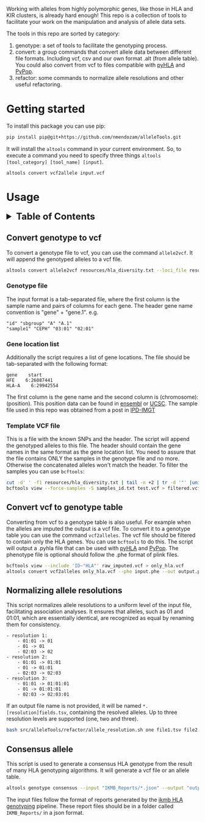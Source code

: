 Working with alleles from highly polymorphic genes, like those in HLA and KIR clusters, is already hard enough! This repo is a collection of tools to facilitate your work on the manipulation and analysis of allele data sets.

The tools in this repo are sorted by category:
1. genotype: a set of tools to facilitate the genotyping process.
2. convert: a group commands that convert allele data between different file formats. Including vcf, csv and our own format .alt (from allele table). You could also convert from vcf to files compatible with [pyHLA](https://github.com/felixfan/PyHLA) and [PyPop](http://pypop.org/index.html).
3. refactor: some commands to normalize allele resolutions and other useful refactoring.

# Getting started
To install this package you can use pip:

```bash
pip install pip@git+https://github.com/nmendozam/alleleTools.git
```
It will install the `altools` command in your current environment. So, to execute a command you need to specify three things `altools [tool_category] [tool_name] [input]`.
```
altools convert vcf2allele input.vcf
```


# Usage

<!-- TABLE OF CONTENTS -->
<details>
    <summary style="font-size: 24px; font-weight: bold;">Table of Contents</summary>
    <!-- Your content here -->
    <ol>
    <li><a href="#getting-started">Getting Started</a></li>
    <li>
      <a href="#usage">Usage</a>
      <ul>
        <li><a href="#convert-genotype-to-vcf">Convert Genotype to VCF</a></li>
        <ul>
            <li><a href="#genotype-file">Genotype file</a></li>
            <li><a href="#gene-location-list">Gene Location List</a></li>
            <li><a href="#template-vcf-file">Template VCF File</a></li>
        </ul>
        <li><a href="#convert-vcf-to-genotype-table">Convert VCF to Genotype Table</a></li>
        <li><a href="#normalizing-allele-resolutions">Normalizing Allele Resolutions</a></li>
      </ul>
    </li>
  </ol>
</details>

## Convert genotype to vcf

To convert a genotype file to vcf, you can use the command `allele2vcf`. It will append the genotyped alleles to a vcf file.

```bash
altools convert allele2vcf resources/hla_diversity.txt --loci_file resources/gene_locations.tsv --vcf file_to_append_to.vcf
```

### Genotype file

The input format is a tab-separated file, where the first column is the sample name and pairs of columns for each gene. The header gene name convention is "gene" + "gene.1". e.g.

```
"id" "sbgroup" "A" "A.1"
"sample1" "CEPH" "03:01" "02:01"
```

### Gene location list

Additionally the script requires a list of gene locations. The file should be tab-separated with the following format:

```
gene    start
HFE    6:26087441
HLA-A    6:29942554
```

The first column is the gene name and the second column is (chromosome):(position). This position data can be found in [ensembl](https://www.ensembl.org/index.html) or [UCSC](https://genome.ucsc.edu/). The sample file used in this repo was obtained from a post in [IPD-IMGT](https://www.ebi.ac.uk/ipd/imgt/hla/help/genomics.html)

### Template VCF file

This is a file with the known SNPs and the header. The script will append the genotyped alleles to this file. The header should contain the gene names in the same format as the gene location list. You need to assure that the file contains ONLY the samples in the genotype file and no more. Otherwise the concatenated alleles won't match the header. To filter the samples you can use `bcftools`:

```bash
cut -d' ' -f1 resources/hla_diversity.txt | tail -n +2 | tr -d '"' |uniq > samples_id.txt
bcftools view --force-samples -S samples_id.txt test.vcf > filtered.vcf
```

## Convert vcf to genotype table

Converting from vcf to a genotype table is also useful. For example when the alleles are imputed the output is a vcf file. To convert it to a genotype table you can use the command `vcf2alleles`. The vcf file should be filtered to contain only the HLA genes. You can use `bcftools` to do this. The script will output a .pyhla file that can be used with [pyHLA](https://github.com/felixfan/PyHLA) and [PyPop](http://pypop.org/index.html). The phenotype file is optional should follow the .phe format of plink files.

```bash
bcftools view --include 'ID~"HLA"' raw_imputed.vcf > only_hla.vcf
altools convert vcf2alleles only_hla.vcf --phe input.phe --out output.pyhla
```

## Normalizing allele resolutions

This script normalizes allele resolutions to a uniform level of the input file, facilitating association analyses. It ensures that alleles, such as 01 and 01:01, which are essentially identical, are recognized as equal by renaming them for consistency.

```
- resolution 1:
    - 01:01 -> 01
    - 01 -> 01
    - 02:03 -> 02
- resolution 2:
    - 01:01 -> 01:01
    - 01 -> 01:01
    - 02:03 -> 02:03
- resolution 3:
    - 01:01 -> 01:01:01
    - 01 -> 01:01:01
    - 02:03 -> 02:03:01
```

If an output file name is not provided, it will be named `*.[resolution]fields.tsv`, containing the resolved alleles. Up to three resolution levels are supported (one, two and three).

```bash
bash src/alleleTools/refactor/allele_resolution.sh one file1.tsv file2.tsv
```

## Consensus allele

This script is used to generate a consensus HLA genotype from the result of many
HLA genotyping algorithms. It will generate a vcf file or an allele table.

```bash
altools genotype consensus --input "IKMB_Reports/*.json" --output "output.txt" --format pyhla
```

The input files follow the format of reports generated by the [ikmb HLA genotyping](https://github.com/ikmb/hla) pipeline. These report files should be in a folder called `IKMB_Reports/` in a json format.
